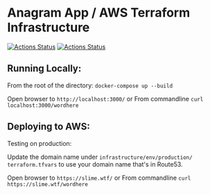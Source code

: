 # Anagram App / AWS Terraform Infrastructure
[![Actions Status](https://github.com/draalin/anagram-app-infrastructure/workflows/Terraform%20Plan/badge.svg)](https://github.com/draalin/anagram-app-infrastructure/actions/)
[![Actions Status](https://github.com/draalin/anagram-app-infrastructure/workflows/Terraform%20Deploy/badge.svg)](https://github.com/draalin/anagram-app-infrastructure/actions/)

## Running Locally:
From the root of the directory: `docker-compose up --build`

Open browser to `http://localhost:3000/`
or
From commandline `curl localhost:3000/wordhere`

## Deploying to AWS:

Testing on production:

Update the domain name under `infrastructure/env/production/ terraform.tfvars` to use your domain name that's in Route53.

Open browser to `https://slime.wtf/`
or
From commandline `curl https://slime.wtf/wordhere`